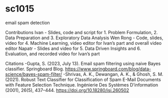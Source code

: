 # sc1015
email spam detection






























Contributions
Ivan - Slides, code and script for 1. Problem Formulation, 2. Data Preparation and 3. Exploratory Data Analysis
Wen Rong - Code, slides, video for 4. Machine Learning, video editor for Ivan’s part and overall video editor
Napatr - Slides and video for 5. Data Driven Insights and 6. Evaluation, and recorded video for Ivan’s part

Citations
-Gupta, S. (2023, July 13). Email spam filtering using naive Bayes classifier. Springboard Blog. https://www.springboard.com/blog/data-science/bayes-spam-filter/
-Shrivas, A. K., Dewangan, A. K., & Ghosh, S. M. (2021). Robust Text Classifier for Classification of Spam E-Mail Documents with Feature Selection Technique. Ingénierie Des Systèmes D’information (2001), 26(5), 437–444. https://doi.org/10.18280/isi.260502
